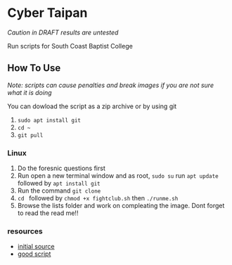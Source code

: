 # Cyber Taipan
_Caution in DRAFT results are untested_

Run scripts for South Coast Baptist College 

## How To Use
*Note: scripts can cause penalties and break images if you are not sure what it is doing*

You can dowload the script as a zip archive or by using git
1. `sudo apt install git`
1. `cd ~`
1. `git pull `
 

### Linux 
1. Do the foresnic questions first
1. Run open a new terminal window and as root, `sudo su` run `apt update` followed by `apt install git`
1. Run the command `git clone`
1. `cd ` followed by `chmod +x fightclub.sh` then `./runme.sh`
1. Browse the lists folder and work on compleating the image. Dont forget to read the read me!!

### resources
* [initial source](https://github.com/MarKyehus/CyPatriot/blob/master/README.md)
* [good script](https://github.com/BiermanM/CyberPatriot-Scripts/blob/master/UbuntuScript.sh)

